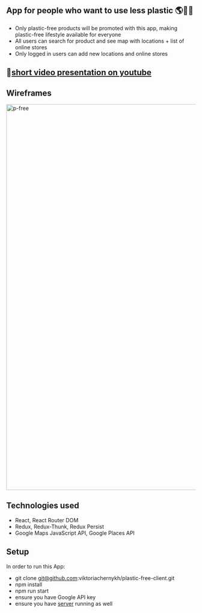 ## App for people who want to use less plastic :earth_americas::herb::whale:

- Only plastic-free products will be promoted with this app, making plastic-free lifestyle available for everyone
- All users can search for product and see map with locations + list of online stores
- Only logged in users can add new locations and online stores

## :movie_camera:[short video presentation on youtube](https://www.youtube.com/watch?v=QugqpAFJFuE) 

## Wireframes
<img width="1027" alt="p-free" src="https://user-images.githubusercontent.com/56471143/80267773-1480d480-86a3-11ea-9d24-ab55ff2a3820.png">

## Technologies used

- React, React Router DOM
- Redux, Redux-Thunk, Redux Persist
- Google Maps JavaScript API, Google Places API

## Setup

In order to run this App:
- git clone git@github.com:viktoriachernykh/plastic-free-client.git
- npm install
- npm run start
- ensure you have Google API key
- ensure you have [server](https://github.com/viktoriachernykh/plastic-free-server) running as well

